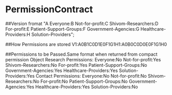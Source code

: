 # PermissionContract

##Version fromat 
"A Everyone:B Not-for-profit:C Shivom-Researchers:D For-profit:E Patient-Support-Groups:F Government-Agencies:G Healthcare-Providers:H Solution-Providers";

##How Permissions are stored
V1:A0B1C0D1E0F1G1H1:A0B0C0D0E0F1G1H0

##Permissions to be Passed.Same format when returned from compact permission Object
Research Permissions:
Everyone:No
Not-for-profit:Yes
Shivom-Researchers:No
For-profit:Yes
Patient-Support-Groups:No
Government-Agencies:Yes
Healthcare-Providers:Yes
Solution-Providers:Yes
Contact Permissions:
Everyone:No
Not-for-profit:No
Shivom-Researchers:No
For-profit:No
Patient-Support-Groups:No
Government-Agencies:Yes
Healthcare-Providers:Yes
Solution-Providers:No
